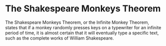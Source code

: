 # The Shakespeare Monkeys Theorem

The Shakespeare Monkeys Theorem, or the Infinite Monkey Theorem, states that if a monkey randomly presses keys on a typewriter for an infinite period of time, it is almost certain that it will eventually type a specific text, such as the complete works of William Shakespeare.
